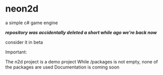 # neon2d
a simple c# game engine

**_repository was accidentally deleted a short while ago we're back now_**

consider it in beta

Important:

The n2d project is a demo project
While /packages is not empty, none of the packages are used
Documentation is coming soon
